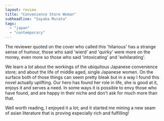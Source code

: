 ```yaml
---
layout: review
title: "Convenience Store Woman"
subheadline: "Sayaka Murata"
tags:
  - "japan"
  - "contemporary"
---
```


The reviewer quoted on the cover who called this 'hilarious' has a strange
sense of humour, those who said 'wierd' and 'quirky' were more on the money,
even more so those who said 'intoxicating' and 'exhilarating'.

We learn a *lot* about the workings of the ubiquitous Japanese convenience
store; and about the life of middle aged, single Japanese women. On the
surface both of those things can seem pretty bleak but in a way I found
this novel actually uplifting. Our hero has found her role in life, she
is good at it, enjoys it and serves a need. In some ways it is possible
to envy those who have found, and are happy in their niche and don't
ask for much more than that.

Well worth reading, I enjoyed it a lot; and it started me mining a new
seam of asian literature that is proving especially rich and fulfilling!
